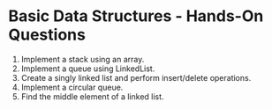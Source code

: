 # Basic Data Structures - Hands-On Questions

1. Implement a stack using an array.
2. Implement a queue using LinkedList.
3. Create a singly linked list and perform insert/delete operations.
4. Implement a circular queue.
5. Find the middle element of a linked list.
